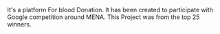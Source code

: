 It's a platform For blood Donation. 
It has been created to participate with Google competition around MENA. 
This Project was from the top 25 winners.

